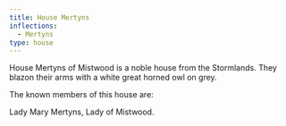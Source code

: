 ```yaml
---
title: House Mertyns
inflections:
  - Mertyns
type: house
---
```


 House Mertyns of Mistwood is a noble house from the Stormlands. They blazon their arms with a white great horned owl on grey.

The known members of this house are:

Lady Mary Mertyns, Lady of Mistwood.


